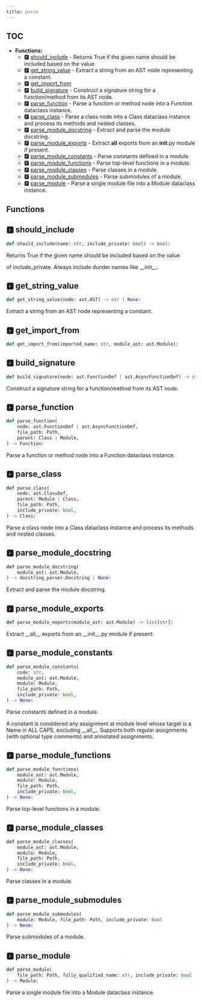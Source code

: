 ```yaml
---
title: parse
---
```


## TOC

- **Functions:**
  - 🅵 [should\_include](#🅵-should_include) - Returns True if the given name should be included based on the value
  - 🅵 [get\_string\_value](#🅵-get_string_value) - Extract a string from an AST node representing a constant.
  - 🅵 [get\_import\_from](#🅵-get_import_from)
  - 🅵 [build\_signature](#🅵-build_signature) - Construct a signature string for a function/method from its AST node.
  - 🅵 [parse\_function](#🅵-parse_function) - Parse a function or method node into a Function dataclass instance.
  - 🅵 [parse\_class](#🅵-parse_class) - Parse a class node into a Class dataclass instance and process its methods and nested classes.
  - 🅵 [parse\_module\_docstring](#🅵-parse_module_docstring) - Extract and parse the module docstring.
  - 🅵 [parse\_module\_exports](#🅵-parse_module_exports) - Extract __all__ exports from an __init__.py module if present.
  - 🅵 [parse\_module\_constants](#🅵-parse_module_constants) - Parse constants defined in a module.
  - 🅵 [parse\_module\_functions](#🅵-parse_module_functions) - Parse top-level functions in a module.
  - 🅵 [parse\_module\_classes](#🅵-parse_module_classes) - Parse classes in a module.
  - 🅵 [parse\_module\_submodules](#🅵-parse_module_submodules) - Parse submodules of a module.
  - 🅵 [parse\_module](#🅵-parse_module) - Parse a single module file into a Module dataclass instance.

## Functions

## 🅵 should\_include

```python
def should_include(name: str, include_private: bool) -> bool:
```

Returns True if the given name should be included based on the value

of include\_private. Always include dunder names like \_\_init\_\_.
## 🅵 get\_string\_value

```python
def get_string_value(node: ast.AST) -> str | None:
```

Extract a string from an AST node representing a constant.
## 🅵 get\_import\_from

```python
def get_import_from(imported_name: str, module_ast: ast.Module):
```
## 🅵 build\_signature

```python
def build_signature(node: ast.FunctionDef | ast.AsyncFunctionDef) -> str:
```

Construct a signature string for a function/method from its AST node.
## 🅵 parse\_function

```python
def parse_function(
    node: ast.FunctionDef | ast.AsyncFunctionDef,
    file_path: Path,
    parent: Class | Module,
) -> Function:
```

Parse a function or method node into a Function dataclass instance.
## 🅵 parse\_class

```python
def parse_class(
    node: ast.ClassDef,
    parent: Module | Class,
    file_path: Path,
    include_private: bool,
) -> Class:
```

Parse a class node into a Class dataclass instance and process its methods and nested classes.
## 🅵 parse\_module\_docstring

```python
def parse_module_docstring(
    module_ast: ast.Module,
) -> docstring_parser.Docstring | None:
```

Extract and parse the module docstring.
## 🅵 parse\_module\_exports

```python
def parse_module_exports(module_ast: ast.Module) -> list[str]:
```

Extract \_\_all\_\_ exports from an \_\_init\_\_.py module if present.
## 🅵 parse\_module\_constants

```python
def parse_module_constants(
    code: str,
    module_ast: ast.Module,
    module: Module,
    file_path: Path,
    include_private: bool,
) -> None:
```

Parse constants defined in a module.

A constant is considered any assignment at module level whose target is a Name in ALL CAPS,
excluding \_\_all\_\_. Supports both regular assignments \(with optional type comments\)
and annotated assignments.
## 🅵 parse\_module\_functions

```python
def parse_module_functions(
    module_ast: ast.Module,
    module: Module,
    file_path: Path,
    include_private: bool,
) -> None:
```

Parse top-level functions in a module.
## 🅵 parse\_module\_classes

```python
def parse_module_classes(
    module_ast: ast.Module,
    module: Module,
    file_path: Path,
    include_private: bool,
) -> None:
```

Parse classes in a module.
## 🅵 parse\_module\_submodules

```python
def parse_module_submodules(
    module: Module, file_path: Path, include_private: bool
) -> None:
```

Parse submodules of a module.
## 🅵 parse\_module

```python
def parse_module(
    file_path: Path, fully_qualified_name: str, include_private: bool
) -> Module:
```

Parse a single module file into a Module dataclass instance.
